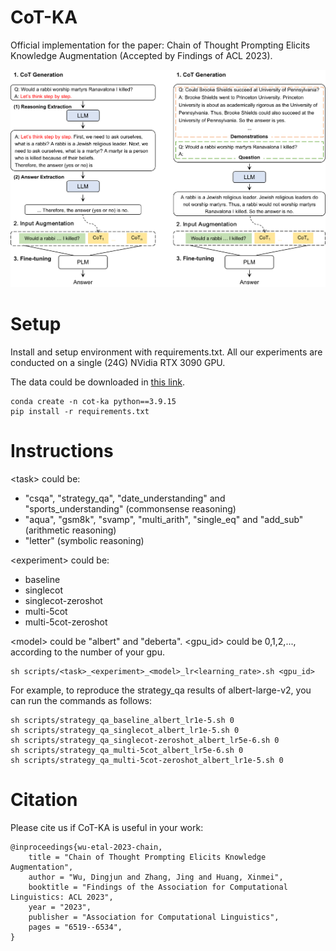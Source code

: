 # CoT-KA
Official implementation for the paper: Chain of Thought Prompting Elicits Knowledge Augmentation (Accepted by Findings of ACL 2023).

<!-- <p>
  <img src="./img/model.png" width="50%" height="auto">
</p> -->

<p>
  <img src="./img/model.png">
</p>

# Setup
Install and setup environment with requirements.txt. All our experiments are conducted on a single (24G) NVidia RTX 3090 GPU. 

The data could be downloaded in [this link](https://drive.google.com/drive/folders/1sQZySYtndIw__FAF15Q3trKosYdr43Mt?usp=drive_link).
```
conda create -n cot-ka python==3.9.15
pip install -r requirements.txt
```

# Instructions
\<task> could be:
- "csqa", "strategy_qa", "date_understanding" and "sports_understanding" (commonsense reasoning)
- "aqua", "gsm8k", "svamp", "multi_arith", "single_eq" and "add_sub" (arithmetic reasoning)
- "letter" (symbolic reasoning)

\<experiment> could be: 
- baseline
- singlecot
- singlecot-zeroshot
- multi-5cot
- multi-5cot-zeroshot

\<model> could be "albert" and "deberta". \<gpu_id> could be 0,1,2,..., according to the number of your gpu.
```
sh scripts/<task>_<experiment>_<model>_lr<learning_rate>.sh <gpu_id>
```

For example, to reproduce the strategy_qa results of albert-large-v2, you can run the commands as follows:
```
sh scripts/strategy_qa_baseline_albert_lr1e-5.sh 0
sh scripts/strategy_qa_singlecot_albert_lr1e-5.sh 0
sh scripts/strategy_qa_singlecot-zeroshot_albert_lr5e-6.sh 0
sh scripts/strategy_qa_multi-5cot_albert_lr5e-6.sh 0
sh scripts/strategy_qa_multi-5cot-zeroshot_albert_lr1e-5.sh 0
```


# Citation
Please cite us if CoT-KA is useful in your work:
```
@inproceedings{wu-etal-2023-chain,
    title = "Chain of Thought Prompting Elicits Knowledge Augmentation",
    author = "Wu, Dingjun and Zhang, Jing and Huang, Xinmei",
    booktitle = "Findings of the Association for Computational Linguistics: ACL 2023",
    year = "2023",
    publisher = "Association for Computational Linguistics",
    pages = "6519--6534",
}
```



